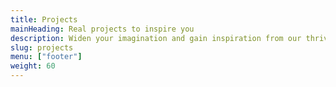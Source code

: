 ```yaml
---
title: Projects
mainHeading: Real projects to inspire you
description: Widen your imagination and gain inspiration from our thriving community. Our database of&nbsp;projects are ready and waiting for you to use so we invite you to get creative, hack and improve every single one. Of course, don’t forget to <a href = "mailto:ask@hardwario.com" target="_blank">share your ideas with the rest of the community too</a>!
slug: projects
menu: ["footer"]
weight: 60
---
```

